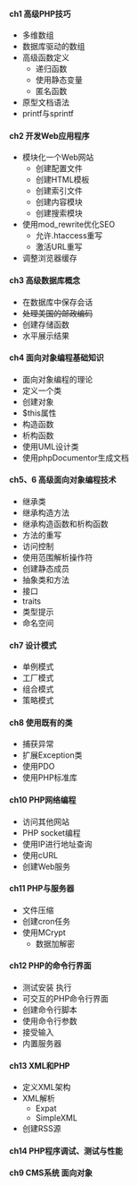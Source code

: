 #### **ch1 高级PHP技巧**
* 多维数组
* 数据库驱动的数组
* 高级函数定义
	* 递归函数
    * 使用静态变量
    * 匿名函数
* 原型文档语法
* printf与sprintf

#### **ch2 开发Web应用程序**
* 模块化一个Web网站
	* 创建配置文件
    * 创建HTML模板
    * 创建索引文件
    * 创建内容模块 
    * 创建搜索模块
* 使用mod_rewrite优化SEO
	* 允许.htaccess重写
    * 激活URL重写
* 调整浏览器缓存

#### **ch3 高级数据库概念**
* 在数据库中保存会话
* <del>处理美国的邮政编码</del>
* 创建存储函数
* 水平展示结果

#### **ch4 面向对象编程基础知识**
* 面向对象编程的理论
* 定义一个类
* 创建对象
* $this属性
* 构造函数
* 析构函数
* 使用UML设计类
* 使用phpDocumentor生成文档

#### **ch5、6 高级面向对象编程技术**
* 继承类
* 继承构造方法
* 继承构造函数和析构函数
* 方法的重写
* 访问控制
* 使用范围解析操作符
* 创建静态成员
* 抽象类和方法
* 接口
* traits
* 类型提示
* 命名空间

#### **ch7 设计模式**
* 单例模式
* 工厂模式
* 组合模式
* 策略模式

#### **ch8 使用既有的类**
* 捕获异常
* 扩展Exception类
* 使用PDO
* 使用PHP标准库

#### **ch10 PHP网络编程**
* 访问其他网站
* PHP socket编程
* 使用IP进行地址查询
* 使用cURL
* 创建Web服务

#### **ch11 PHP与服务器**
* 文件压缩
* 创建cron任务
* 使用MCrypt
	* 数据加解密 

#### **ch12 PHP的命令行界面**
* 测试安装 执行
* 可交互的PHP命令行界面
* 创建命令行脚本
* 使用命令行参数
* 接受输入
* 内置服务器

#### **ch13 XML和PHP**
* 定义XML架构
* XML解析
    * Expat
    * SimpleXML
* 创建RSS源

#### **ch14 PHP程序调试、测试与性能**

#### **ch9 CMS系统 面向对象** 
